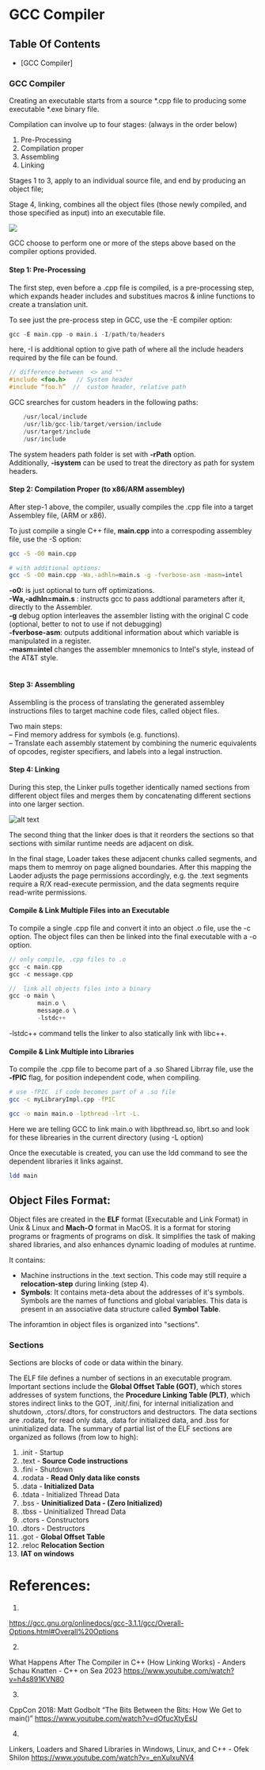 # GCC Compiler

## Table Of Contents

- [GCC Compiler] 

### GCC Compiler 

Creating an executable starts from a source *.cpp file to producing some executable *.exe binary file.

Compilation can involve up to four stages:  (always in the order below)

1. Pre-Processing
2. Compilation proper
3. Assembling
4. Linking

Stages 1 to 3,  apply to an individual source file, and end by producing an object file; 

Stage 4, linking, combines all the object files (those newly compiled, and those specified as input) into an executable file.

![](Diagrams/image.png)

GCC choose to perform one or more of the steps above based on the compiler options provided. 

#### Step 1:  Pre-Processing

The first step, even before a .cpp file is compiled, is a pre-processing step, which expands header includes and substitues macros & inline functions to create a translation unit. 

To see just the pre-process step in GCC, use the -E compiler option: 

```cpp
gcc -E main.cpp -o main.i -I/path/to/headers
```

here, -I is additional option to give path of where all the include headers required by the file can be found.

```cpp
// difference between  <> and "" 
#include <foo.h>   // System header
#include “foo.h”  //  custom header, relative path
```

GCC srearches for  custom headers in the following paths:

```cpp
    /usr/local/include
    /usr/lib/gcc-lib/target/version/include
    /usr/target/include
    /usr/include
```

The system headers path folder is set with **-rPath** option. <br>
Additionally, **-isystem** can be used to treat the directory as path for system headers.

#### Step 2: Compilation Proper  (to x86/ARM assembley)

After step-1 above, the compiler, usually compiles the .cpp file into a target Assembley file, (ARM or x86). 

To just compile a single C++ file, **main.cpp** into a correspoding assembley file, use the -S option:

```bash
gcc -S -O0 main.cpp

# with additional options: 
gcc -S -O0 main.cpp -Wa,-adhln=main.s -g -fverbose-asm -masm=intel
```

**-o0:** is just optional to turn off optimizations.  <br>
**-Wa,-adhln=main.s** : instructs gcc to pass addtional parameters after it, directly to the Assembler. <br>
**-g** debug option interleaves the assembler listing with the original C code (optional, better to not to use if not debugging) <br>
**-fverbose-asm**: outputs additional information about which variable is manipulated in a register. <br>
**-masm=intel** changes the assembler mnemonics to Intel's style, instead of the AT&T style. <br>
<br>

#### Step 3: Assembling
Assembling is the process of translating the generated assembley instructions files to target machine code files, called object files.

Two main steps:<br>
– Find memory address for symbols (e.g. functions).<br>
– Translate each assembly statement by combining the numeric equivalents of opcodes, register specifiers, and labels into a legal instruction.

#### Step 4: Linking
During this step, the Linker pulls together identically named sections from different object files and merges them by concatenating different sections into one larger section.

![alt text](Diagrams/image-2.png)

The second thing that the linker does is that it reorders the sections so that sections with similar runtime needs are adjacent on disk.

In the final stage, Loader takes these adjacent chunks called segments, and maps them to memroy on page aligned boundaries. After this mapping the Laoder adjusts the page permissions accordingly, e.g. the .text segments require a R/X read-execute permission, and the data segments require read-write permissions.

#### Compile & Link Multiple Files into an Executable 

To compile a single .cpp file and convert it into an object .o file, use the -c option. The object files can then be linked into the final executable with a -o option.

```cpp
// only compile, .cpp files to .o
gcc -c main.cpp
gcc -c message.cpp

//  link all objects files into a binary
gcc -o main \
        main.o \
        message.o \
        -lstdc++
```
-lstdc++ command tells the linker to also statically link with libc++. 

#### Compile & Link Multiple into Libraries 

To compile the .cpp file to become part of a .so Shared Librray file, use the **-fPIC** flag, for position independent code, when compiling.

```bash
# use -fPIC  if code becomes part of a .so file
gcc -c myLibraryImpl.cpp -fPIC
```



```bash
gcc -o main main.o -lpthread -lrt -L.
```
Here we are telling GCC to link main.o with libpthread.so, librt.so and look for these librearies in the current directory (using -L option)

Once the executable is created, you can use the ldd command to see the dependent libraries it links against.

```bash
ldd main
```

## Object Files Format:

Object files are created in the **ELF** format (Executable and Link Format) in Unix & Linux and **Mach-O** format in MacOS. It is a format for storing programs or fragments of programs on disk. It simplifies the task of making shared libraries, and also enhances dynamic loading of modules at runtime.

It contains:
- Machine instructions in the .text section. This code may still require a **relocation-step** during linking (step 4).  
- **Symbols**: It contains meta-deta about the addresses of it's symbols.  Symbols are the names of functions and global variables. This data is present in an associative data structure called **Symbol Table**.

The inforamtion in object files is organized into "sections".

### Sections

Sections are blocks of code or data within the binary.

The ELF file defines a number of sections in an executable program. Important sections include the **Global Offset Table (GOT)**, which stores addresses of system functions, the **Procedure Linking Table (PLT)**, which stores indirect links to the GOT, .init/.fini, for internal initialization and shutdown, .ctors/.dtors, for constructors and destructors. The data sections are .rodata, for read only data, .data for initialized data, and .bss for uninitialized data. The summary of partial list of the ELF sections are organized as follows (from low to high):

1.  .init - Startup
2.  .text - **Source Code instructions**
3.  .fini - Shutdown
4.  .rodata - **Read Only data like consts** 
5.  .data - **Initialized Data**
6.  .tdata - Initialized Thread Data
7. .bss - **Uninitialized Data - (Zero Initialized)**
8.  .tbss - Uninitialized Thread Data
9.  .ctors - Constructors
10.  .dtors - Destructors
11. .got - **Global Offset Table**
12. .reloc **Relocation Section**
13. **IAT on windows**


# References:
1.
https://gcc.gnu.org/onlinedocs/gcc-3.1.1/gcc/Overall-Options.html#Overall%20Options

2. 
What Happens After The Compiler in C++ (How Linking Works) - Anders Schau Knatten - C++ on Sea 2023
https://www.youtube.com/watch?v=h4s891KVN80 

3.
CppCon 2018: Matt Godbolt “The Bits Between the Bits: How We Get to main()”
https://www.youtube.com/watch?v=dOfucXtyEsU 
 
4.
Linkers, Loaders and Shared Libraries in Windows, Linux, and C++ - Ofek Shilon
https://www.youtube.com/watch?v=_enXuIxuNV4 
